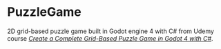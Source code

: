 # PuzzleGame

2D grid-based puzzle game built in Godot engine 4 with C# from Udemy course [_Create a Complete Grid-Based Puzzle Game in Godot 4 with C#_](https://www.udemy.com/course/create-a-complete-grid-based-puzzle-game-godot-4-c-sharp/).
